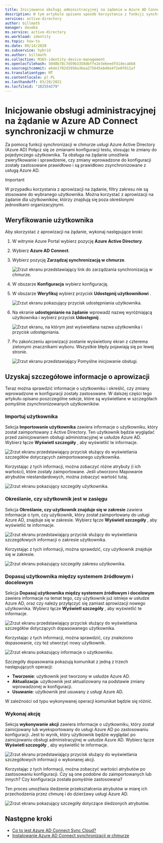```yaml
---
title: Inicjowanie obsługi administracyjnej na żądanie w Azure AD Connect synchronizacji w chmurze
description: W tym artykule opisano sposób korzystania z funkcji synchronizacji z chmurą Azure AD Connect do testowania zmian konfiguracji.
services: active-directory
author: billmath
manager: daveba
ms.service: active-directory
ms.workload: identity
ms.topic: how-to
ms.date: 09/14/2020
ms.subservice: hybrid
ms.author: billmath
ms.collection: M365-identity-device-management
ms.openlocfilehash: 5048b78c7d59b3358dbffe2e3e6eedf41decabb8
ms.sourcegitcommit: e6de1702d3958a3bea275645eb46e4f2e0f011af
ms.translationtype: MT
ms.contentlocale: pl-PL
ms.lasthandoff: 03/20/2021
ms.locfileid: "102554279"
---
```

# <a name="on-demand-provisioning-in-azure-ad-connect-cloud-sync"></a>Inicjowanie obsługi administracyjnej na żądanie w Azure AD Connect synchronizacji w chmurze

Za pomocą funkcji synchronizacji w chmurze usługi Azure Active Directory (Azure AD) Połącz się ze zmianami konfiguracji testu, stosując te zmiany do pojedynczego użytkownika. Ta obsługa na żądanie umożliwia zweryfikowanie i sprawdzenie, czy zmiany wprowadzone do konfiguracji zostały zastosowane prawidłowo i są prawidłowo zsynchronizowane z usługą Azure AD.  

> [!IMPORTANT] 
> W przypadku korzystania z aprowizacji na żądanie, filtry zakresu nie są stosowane do wybranego użytkownika. Można korzystać z aprowizacji na żądanie dla użytkowników, którzy znajdują się poza określonymi jednostkami organizacyjnymi.

## <a name="validate-a-user"></a>Weryfikowanie użytkownika
Aby skorzystać z aprowizacji na żądanie, wykonaj następujące kroki:

1.  W witrynie Azure Portal wybierz pozycję **Azure Active Directory**.
2.  Wybierz **Azure AD Connect**.
3.  Wybierz pozycję **Zarządzaj synchronizacją w chmurze**.

    ![Zrzut ekranu przedstawiający link do zarządzania synchronizacją w chmurze.](media/how-to-install/install-6.png)
4. W obszarze **Konfiguracja** wybierz konfigurację.
5. W obszarze **Weryfikuj** wybierz przycisk **Udostępnij użytkownikowi** . 

   ![Zrzut ekranu pokazujący przycisk udostępniania użytkownika.](media/how-to-on-demand-provision/on-demand-2.png)

6. Na ekranie **udostępnianie na żądanie** wprowadź nazwę wyróżniającą użytkownika i wybierz przycisk **Udostępnij** .  
 
   ![Zrzut ekranu, na którym jest wyświetlana nazwa użytkownika i przycisk udostępniania.](media/how-to-on-demand-provision/on-demand-3.png)
7. Po zakończeniu aprowizacji zostanie wyświetlony ekran z czterema zielonymi znacznikami wyboru. Wszystkie błędy pojawiają się po lewej stronie.

   ![Zrzut ekranu przedstawiający Pomyślne inicjowanie obsługi.](media/how-to-on-demand-provision/on-demand-4.png)

## <a name="get-details-about-provisioning"></a>Uzyskaj szczegółowe informacje o aprowizacji
Teraz można sprawdzić informacje o użytkowniku i określić, czy zmiany wprowadzone w konfiguracji zostały zastosowane. W dalszej części tego artykułu opisano poszczególne sekcje, które są wyświetlane w szczegółach pomyślnie zsynchronizowanych użytkowników.

### <a name="import-user"></a>Importuj użytkownika
Sekcja **Importowanie użytkownika** zawiera informacje o użytkowniku, który został zaimportowany z Active Directory. Ten użytkownik będzie wyglądać przed zainicjowaniem obsługi administracyjnej w usłudze Azure AD. Wybierz łącze **Wyświetl szczegóły** , aby wyświetlić te informacje.

![Zrzut ekranu przedstawiający przycisk służący do wyświetlania szczegółów dotyczących zaimportowanego użytkownika.](media/how-to-on-demand-provision/on-demand-5.png)

Korzystając z tych informacji, można zobaczyć różne atrybuty (i ich wartości), które zostały zaimportowane. Jeśli utworzono Mapowanie atrybutów niestandardowych, można zobaczyć wartość tutaj.

![Zrzut ekranu pokazujący szczegóły użytkownika.](media/how-to-on-demand-provision/on-demand-6.png)

### <a name="determine-if-user-is-in-scope"></a>Określanie, czy użytkownik jest w zasięgu
Sekcja **Określanie, czy użytkownik znajduje się w zakresie** zawiera informacje o tym, czy użytkownik, który został zaimportowany do usługi Azure AD, znajduje się w zakresie. Wybierz łącze **Wyświetl szczegóły** , aby wyświetlić te informacje.

![Zrzut ekranu przedstawiający przycisk służący do wyświetlania szczegółowych informacji o zakresie użytkownika.](media/how-to-on-demand-provision/on-demand-7.png)

Korzystając z tych informacji, można sprawdzić, czy użytkownik znajduje się w zakresie.

![Zrzut ekranu pokazujący szczegóły zakresu użytkownika.](media/how-to-on-demand-provision/on-demand-10a.png)

### <a name="match-user-between-source-and-target-system"></a>Dopasuj użytkownika między systemem źródłowym i docelowym
Sekcja **Dopasuj użytkownika między systemem źródłowym i docelowym** zawiera informacje na temat tego, czy użytkownik już istnieje w usłudze Azure AD, oraz czy należy przyłączyć się zamiast aprowizacji nowego użytkownika. Wybierz łącze **Wyświetl szczegóły** , aby wyświetlić te informacje.

![Zrzut ekranu przedstawiający przycisk służący do wyświetlania szczegółów dotyczących dopasowanego użytkownika.](media/how-to-on-demand-provision/on-demand-8.png)

Korzystając z tych informacji, można sprawdzić, czy znaleziono dopasowanie, czy też utworzyć nowy użytkownik.

![Zrzut ekranu pokazujący informacje o użytkowniku.](media/how-to-on-demand-provision/on-demand-11.png)

Szczegóły dopasowania pokazują komunikat z jedną z trzech następujących operacji:
- **Tworzenie**: użytkownik jest tworzony w usłudze Azure AD.
- **Aktualizacja**: użytkownik jest aktualizowany na podstawie zmiany wprowadzonej w konfiguracji.
- **Usuwanie**: użytkownik jest usuwany z usługi Azure AD.

W zależności od typu wykonywanej operacji komunikat będzie się różnić.

### <a name="perform-action"></a>Wykonaj akcję
Sekcja **wykonywanie akcji** zawiera informacje o użytkowniku, który został zainicjowany lub wyeksportowany do usługi Azure AD po zastosowaniu konfiguracji. Jest to wynik, który użytkownik będzie wyglądać po zainicjowaniu obsługi administracyjnej w usłudze Azure AD. Wybierz łącze **Wyświetl szczegóły** , aby wyświetlić te informacje.

![Zrzut ekranu przedstawiający przycisk służący do wyświetlania szczegółowych informacji o wykonanej akcji.](media/how-to-on-demand-provision/on-demand-9.png)

Korzystając z tych informacji, można zobaczyć wartości atrybutów po zastosowaniu konfiguracji. Czy są one podobne do zaimportowanych lub innych? Czy konfiguracja została pomyślnie zastosowana?  

Ten proces umożliwia śledzenie przekształcenia atrybutów w miarę ich przechodzenia przez chmurę i do dzierżawy usługi Azure AD.

![Zrzut ekranu pokazujący szczegóły dotyczące śledzonych atrybutów.](media/how-to-on-demand-provision/on-demand-12.png)

## <a name="next-steps"></a>Następne kroki 

- [Co to jest Azure AD Connect Sync Cloud?](what-is-cloud-sync.md)
- [Instalowanie Azure AD Connect synchronizacji w chmurze](how-to-install.md)
 